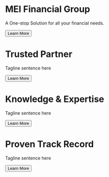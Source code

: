 
<div id="carouselIndicators" class="carousel slide" data-ride="carousel">
  <div class="carousel-inner">
    <div class="carousel-item one active">
      <div class="onebg"></div>
      <div class="container">
      	<div class="content-left">
      		<h1 class="home-header1">MEI Financial Group</h1>
      		<p class="home-p1">A One-stop Solution for all your financial needs.</p>
      		<button class="btn btn-info">Learn More</button>
      	</div>
      </div>
    </div>
    <div class="carousel-item two">
      <div class="twobg"></div>      
      <div class="container">
      	<div class="content-left">    
      		<h1 class="home-header1">Trusted Partner</h1>
      		<p class="home-p1">Tagline sentence here</p>
      		<button class="btn btn-info">Learn More</button>
      	</div>
      </div>      		
    </div>
    <div class="carousel-item three">
      <div class="threebg"></div>    
      <div class="container">
      	<div class="content-left">    
      		<h1 class="home-header1">Knowledge & Expertise</h1>
      		<p class="home-p1">Tagline sentence here</p>
      		<button class="btn btn-info">Learn More</button>
      	</div>
      </div>      		
    </div>
    <div class="carousel-item four">
      <div class="fourbg"></div>    
      <div class="container">
      	<div class="content-left">    
      		<h1 class="home-header1">Proven Track Record</h1>
      		<p class="home-p1">Tagline sentence here</p>
      		<button class="btn btn-info">Learn More</button>
      	</div>
      </div>      		
    </div>        
  </div>
</div>
